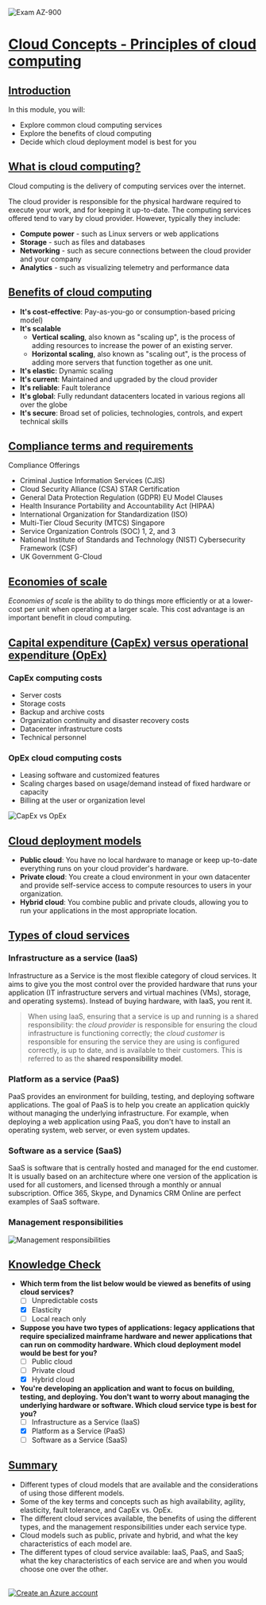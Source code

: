 ![Exam AZ-900](../images/az900.png "Exam AZ-900")

# [Cloud Concepts - Principles of cloud computing](https://docs.microsoft.com/en-us/learn/modules/principles-cloud-computing/)

## [Introduction](https://docs.microsoft.com/en-us/learn/modules/principles-cloud-computing/1-introduction)

In this module, you will:
- Explore common cloud computing services
- Explore the benefits of cloud computing
- Decide which cloud deployment model is best for you

## [What is cloud computing?](https://docs.microsoft.com/en-us/learn/modules/principles-cloud-computing/2-what-is-cloud-computing)
Cloud computing is the delivery of computing services over the internet.

The cloud provider is responsible for the physical hardware required to execute your work, and for keeping it up-to-date. The computing services offered tend to vary by cloud provider. However, typically they include:

- **Compute power** - such as Linux servers or web applications
- **Storage** - such as files and databases
- **Networking** - such as secure connections between the cloud provider and your company
- **Analytics** - such as visualizing telemetry and performance data

## [Benefits of cloud computing](https://docs.microsoft.com/en-us/learn/modules/principles-cloud-computing/3-benefits-of-cloud-computing)

- **It's cost-effective**: Pay-as-you-go or consumption-based pricing model)
- **It's scalable**
    - **Vertical scaling**, also known as "scaling up", is the process of adding resources to increase the power of an existing server.
    - **Horizontal scaling**, also known as "scaling out", is the process of adding more servers that function together as one unit.
- **It's elastic**: Dynamic scaling
- **It's current**: Maintained and upgraded by the cloud provider
- **It's reliable**: Fault tolerance
- **It's global**: Fully redundant datacenters located in various regions all over the globe
- **It's secure**: Broad set of policies, technologies, controls, and expert technical skills

## [Compliance terms and requirements](https://docs.microsoft.com/en-us/learn/modules/principles-cloud-computing/3a-compliance)

Compliance Offerings
- Criminal Justice Information Services (CJIS)
- Cloud Security Alliance (CSA) STAR Certification
- General Data Protection Regulation (GDPR)
EU Model Clauses
- Health Insurance Portability and Accountability Act (HIPAA)
- International Organization for Standardization (ISO)
- Multi-Tier Cloud Security (MTCS) Singapore
- Service Organization Controls (SOC) 1, 2, and 3
- National Institute of Standards and Technology (NIST) Cybersecurity Framework (CSF)
- UK Government G-Cloud

## [Economies of scale](https://docs.microsoft.com/en-us/learn/modules/principles-cloud-computing/3b-economies-of-scale)

*Economies of scale* is the ability to do things more efficiently or at a lower-cost per unit when operating at a larger scale. This cost advantage is an important benefit in cloud computing.

## [Capital expenditure (CapEx) versus operational expenditure (OpEx)](https://docs.microsoft.com/en-us/learn/modules/principles-cloud-computing/3c-capex-vs-opex)

### CapEx computing costs
- Server costs
- Storage costs
- Backup and archive costs
- Organization continuity and disaster recovery costs
- Datacenter infrastructure costs
- Technical personnel

### OpEx cloud computing costs
- Leasing software and customized features
- Scaling charges based on usage/demand instead of fixed hardware or capacity
- Billing at the user or organization level

![CapEx vs OpEx](https://docs.microsoft.com/en-us/learn/modules/principles-cloud-computing/media/3c-capexvsopex.png)

## [Cloud deployment models](https://docs.microsoft.com/en-us/learn/modules/principles-cloud-computing/4-cloud-deployment-models)

- **Public cloud**: You have no local hardware to manage or keep up-to-date everything runs on your cloud provider's hardware.
- **Private cloud**: You create a cloud environment in your own datacenter and provide self-service access to compute resources to users in your organization.
- **Hybrid cloud**: You combine public and private clouds, allowing you to run your applications in the most appropriate location.

## [Types of cloud services](https://docs.microsoft.com/en-us/learn/modules/principles-cloud-computing/5-types-of-cloud-services)

### Infrastructure as a service (IaaS)
Infrastructure as a Service is the most flexible category of cloud services. It aims to give you the most control over the provided hardware that runs your application (IT infrastructure servers and virtual machines (VMs), storage, and operating systems). Instead of buying hardware, with IaaS, you rent it.

>When using IaaS, ensuring that a service is up and running is a shared responsibility: the *cloud provider* is responsible for ensuring the cloud infrastructure is functioning correctly; the *cloud customer* is responsible for ensuring the service they are using is configured correctly, is up to date, and is available to their customers. This is referred to as the **shared responsibility model**.

### Platform as a service (PaaS)
PaaS provides an environment for building, testing, and deploying software applications. The goal of PaaS is to help you create an application quickly without managing the underlying infrastructure. For example, when deploying a web application using PaaS, you don't have to install an operating system, web server, or even system updates.

### Software as a service (SaaS)
SaaS is software that is centrally hosted and managed for the end customer. It is usually based on an architecture where one version of the application is used for all customers, and licensed through a monthly or annual subscription. Office 365, Skype, and Dynamics CRM Online are perfect examples of SaaS software.

### Management responsibilities
![Management responsibilities](https://docs.microsoft.com/en-us/learn/modules/principles-cloud-computing/media/5-layer-diagram.png)

## [Knowledge Check](https://docs.microsoft.com/en-us/learn/modules/principles-cloud-computing/6-knowledge-check)

- **Which term from the list below would be viewed as benefits of using cloud services?**
    - [ ] Unpredictable costs
    - [x] Elasticity
    - [ ] Local reach only

- **Suppose you have two types of applications: legacy applications that require specialized mainframe hardware and newer applications that can run on commodity hardware. Which cloud deployment model would be best for you?**
    - [ ] Public cloud
    - [ ] Private cloud
    - [x] Hybrid cloud

- **You're developing an application and want to focus on building, testing, and deploying. You don't want to worry about managing the underlying hardware or software. Which cloud service type is best for you?**
    - [ ] Infrastructure as a Service (IaaS)
    - [x] Platform as a Service (PaaS)
    - [ ] Software as a Service (SaaS)

## [Summary](https://docs.microsoft.com/en-us/learn/modules/principles-cloud-computing/7-summary)

- Different types of cloud models that are available and the considerations of using those different models.
- Some of the key terms and concepts such as high availability, agility, elasticity, fault tolerance, and CapEx vs. OpEx.
- The different cloud services available, the benefits of using the different types, and the management responsibilities under each service type.
- Cloud models such as public, private and hybrid, and what the key characteristics of each model are.
- The different types of cloud service available: IaaS, PaaS, and SaaS; what the key characteristics of each service are and when you would choose one over the other.

\
[![Create an Azure account](../images/next.png)](create-an-azure-account.md)
